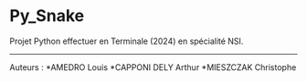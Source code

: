 # Py_Snake
Projet Python effectuer en Terminale (2024) en spécialité NSI.

---

Auteurs : 
*AMEDRO Louis
*CAPPONI DELY Arthur
*MIESZCZAK Christophe
